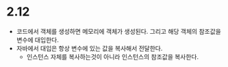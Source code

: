 
# 2.12
- 코드에서 객체를 생성하면 메모리에 객체가 생성된다. 그리고 해당 객체의 참조값을 변수에 대입한다.
- 자바에서 대입은 항상 변수에 있는 값을 복사해서 전달한다.
    - 인스턴스 자체를 복사하는것이 아니라 인스턴스의 참조값을 복사한다.
